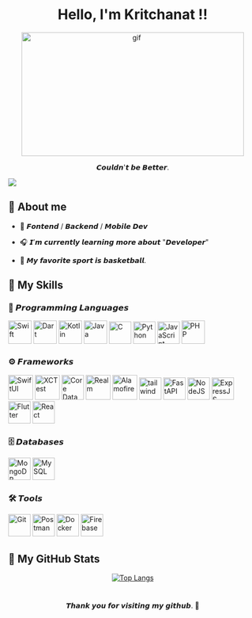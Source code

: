 <h1 align="center">Hello, I'm Kritchanat !!</h1> 

<p align="center"><img src="https://media0.giphy.com/media/v1.Y2lkPTc5MGI3NjExaWs5N3o4MDRtOWNiZzczMzg4Ym43eHFiN3NrY3NhcDh3M3N4NjAyNCZlcD12MV9pbnRlcm5hbF9naWZfYnlfaWQmY3Q9Zw/MrL5W02AMLB1CkRLjd/giphy.gif" width="450" height="250" alt="gif"/></p>


<p align="center">   𝘾𝙤𝙪𝙡𝙙𝙣'𝙩 𝙗𝙚 𝘽𝙚𝙩𝙩𝙚𝙧.  </p>

![](https://komarev.com/ghpvc/?username=Kritchanaxtghpvc&color=blueviolet)



🌠 About me
----------------------------

- 🧬 𝙁𝙤𝙣𝙩𝙚𝙣𝙙 / 𝘽𝙖𝙘𝙠𝙚𝙣𝙙 / 𝙈𝙤𝙗𝙞𝙡𝙚 𝘿𝙚𝙫

- 🎧 𝙄’𝙢 𝙘𝙪𝙧𝙧𝙚𝙣𝙩𝙡𝙮 𝙡𝙚𝙖𝙧𝙣𝙞𝙣𝙜 𝙢𝙤𝙧𝙚 𝙖𝙗𝙤𝙪𝙩 "𝘿𝙚𝙫𝙚𝙡𝙤𝙥𝙚𝙧"       
 
- 🏀 𝙈𝙮 𝙛𝙖𝙫𝙤𝙧𝙞𝙩𝙚 𝙨𝙥𝙤𝙧𝙩 𝙞𝙨 𝙗𝙖𝙨𝙠𝙚𝙩𝙗𝙖𝙡𝙡.
 


🩻 My Skills
----------------------------

### 🔩 𝙋𝙧𝙤𝙜𝙧𝙖𝙢𝙢𝙞𝙣𝙜 𝙇𝙖𝙣𝙜𝙪𝙖𝙜𝙚𝙨
<a href="https://developer.apple.com/swift/" target="_blank" rel="noreferrer"><img src="https://skillicons.dev/icons?i=swift" width="47" height="47" alt="Swift" /></a> 
<a href="https://dart.dev" target="_blank" rel="noreferrer"><img src="https://skillicons.dev/icons?i=dart" width="47" height="47" alt="Dart" /></a> 
<a href="https://kotlinlang.org" target="_blank" rel="noreferrer"><img src="https://skillicons.dev/icons?i=kotlin" width="47" height="47" alt="Kotlin" /></a> 
<a href="https://www.java.com/en/" target="_blank" rel="noreferrer"><img src="https://skillicons.dev/icons?i=java" width="47" height="47" alt="Java" /></a> 
<a href="https://docs.microsoft.com/en-us/cpp/?view=msvc-170" target="_blank" rel="noreferrer"><img src="https://skillicons.dev/icons?i=c" width="45" height="45" alt="C" /></a> 
<a href="https://www.python.org/" target="_blank" rel="noreferrer"><img src="https://skillicons.dev/icons?i=python" width="45" height="45" alt="Python" /></a> 
<a href="https://developer.mozilla.org/en-US/docs/Web/JavaScript" target="_blank" rel="noreferrer"><img src="https://skillicons.dev/icons?i=js" width="45" height="45" alt="JavaScript" /></a> 
<a href="https://www.php.net" target="_blank" rel="noreferrer"><img src="https://skillicons.dev/icons?i=php" width="47" height="47" alt="PHP" /></a> 

### ⚙️ 𝙁𝙧𝙖𝙢𝙚𝙬𝙤𝙧𝙠𝙨
<a href="https://developer.apple.com/swiftui/" target="_blank" rel="noreferrer"><img src="https://developer.apple.com/assets/elements/icons/swiftui/swiftui-96x96_2x.png" width="50" height="50" alt="SwiftUI" /></a> 
<a href="https://developer.apple.com/documentation/xctest/" target="_blank" rel="noreferrer"><img src="https://developer.apple.com/assets/elements/icons/swift-testing/swift-testing-96x96_2x.png" width="50" height="50" alt="XCTest" /></a> 
<a href="https://developer.apple.com/documentation/coredata" target="_blank" rel="noreferrer"><img src="https://velog.velcdn.com/images/qnm83/post/92952fa1-24b5-4c85-b4a1-bd5d0ef015db/image.png" width="45" height="50" alt="Core Data" /></a> 
<a href="https://developer.apple.com/documentation/authenticationservices/asauthorizationproviderextensionauthorizationrequest/realm" target="_blank" rel="noreferrer"><img src="https://avatars.githubusercontent.com/u/7575099?s=280&v=4" width="50" height="50" alt="Realm" /></a> 
<a href="https://swiftpackageindex.com/Alamofire/Alamofire" target="_blank" rel="noreferrer"><img src="https://avatars.githubusercontent.com/u/7774181?s=280&v=4" width="50" height="50" alt="Alamofire" /></a> 
<a href="https://tailwindcss.com" target="_blank" rel="noreferrer"><img src="https://skillicons.dev/icons?i=tailwind" width="45" height="45" alt="tailwind" /></a> 
<a href="https://fastapi.tiangolo.com" target="_blank" rel="noreferrer"><img src="https://skillicons.dev/icons?i=fastapi" width="45" height="45" alt="FastAPI" /></a> 
<a href="https://nodejs.org/en/" target="_blank" rel="noreferrer"><img src="https://skillicons.dev/icons?i=nodejs" width="45" height="45" alt="NodeJS" /></a> 
<a href="https://expressjs.com" target="_blank" rel="noreferrer"><img src="https://skillicons.dev/icons?i=expressjs" width="45" height="45" alt="ExpressJS" /></a>
<a href="https://flutter.dev" target="_blank" rel="noreferrer"><img src="https://skillicons.dev/icons?i=flutter" width="45" height="45" alt="Flutter" /></a> 
<a href="https://react.dev" target="_blank" rel="noreferrer"><img src="https://skillicons.dev/icons?i=react" width="45" height="45" alt="React" /></a> 


### 🗄️ 𝘿𝙖𝙩𝙖𝙗𝙖𝙨𝙚𝙨
<a href="https://www.mongodb.com" target="_blank" rel="noreferrer"><img src="https://skillicons.dev/icons?i=mongodb" width="45" height="45" alt="MongoDB" /></a> 
<a href="https://www.mysql.com" target="_blank" rel="noreferrer"><img src="https://skillicons.dev/icons?i=mysql" width="45" height="45" alt="MySQL" /></a> 

### 🛠️ 𝙏𝙤𝙤𝙡𝙨
<a href="https://git-scm.com" target="_blank" rel="noreferrer"><img src="https://skillicons.dev/icons?i=git" width="45" height="45" alt="Git" /></a>
<a href="https://www.postman.com" target="_blank" rel="noreferrer"><img src="https://skillicons.dev/icons?i=postman" width="45" height="45" alt="Postman" /></a> 
<a href="https://www.docker.com" target="_blank" rel="noreferrer"><img src="https://skillicons.dev/icons?i=docker" width="45" height="45" alt="Docker" /></a> 
<a href="https://firebase.google.com/" target="_blank" rel="noreferrer"><img src="https://camo.githubusercontent.com/327f158795aa0c361b2fd793927ede8798fd3c52fe480014e844ee2e8bf7dfbd/68747470733a2f2f66697265626173652e676f6f676c652e636f6d2f646f776e6c6f6164732f6272616e642d67756964656c696e65732f5356472f6c6f676f2d6c6f676f6d61726b2e737667" width="45" height="45" alt="Firebase" /></a> 




🌌 My GitHub Stats 
----------------------------

<p align="center">
  <a href="https://github.com/Kritchanaxt">
    <img src="https://github-readme-stats.vercel.app/api/top-langs/?username=Kritchanaxt&layout=compact&langs_count=10&count_private=true&show_icons=true&title_color=ffffff&text_color=ffffff&bg_color=181824" alt="Top Langs"/>
  </a>
</p>


<h1></h1>
<p align="center"><a>𝙏𝙝𝙖𝙣𝙠 𝙮𝙤𝙪 𝙛𝙤𝙧 𝙫𝙞𝙨𝙞𝙩𝙞𝙣𝙜 𝙢𝙮 𝙜𝙞𝙩𝙝𝙪𝙗. 💜 <a></p>


